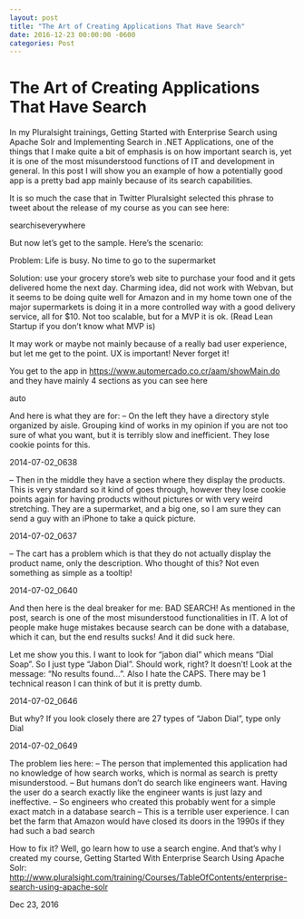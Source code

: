 ```yaml
---
layout: post
title: "The Art of Creating Applications That Have Search"
date: 2016-12-23 00:00:00 -0600
categories: Post
---
```


# The Art of Creating Applications That Have Search

In my Pluralsight trainings, Getting Started with Enterprise Search using Apache Solr and Implementing Search in .NET Applications, one of the things that I make quite a bit of emphasis is on how important search is, yet it is one of the most misunderstood functions of IT and development in general. In this post I will show you an example of how a potentially good app is a pretty bad app mainly because of its search capabilities.

It is so much the case that in Twitter Pluralsight selected this phrase to tweet about the release of my course as you can see here:

searchiseverywhere

But now let’s get to the sample. Here’s the scenario:

Problem: Life is busy. No time to go to the supermarket

Solution: use your grocery store’s web site to purchase your food and it gets delivered home the next day. Charming idea, did not work with Webvan, but it seems to be doing quite well for Amazon and in my home town one of the major supermarkets is doing it in a more controlled way with a good delivery service, all for $10. Not too scalable, but for a MVP it is ok. (Read Lean Startup if you don’t know what MVP is)

It may work or maybe not mainly because of a really bad user experience, but let me get to the point. UX is important! Never forget it!

You get to the app in https://www.automercado.co.cr/aam/showMain.do and they have mainly 4 sections as you can see here

auto

And here is what they are for:
– On the left they have a directory style organized by aisle. Grouping kind of works in my opinion if you are not too sure of what you want, but it is terribly slow and inefficient. They lose cookie points for this.

2014-07-02_0638

– Then in the middle they have a section where they display the products. This is very standard so it kind of goes through, however they lose cookie points again for having products without pictures or with very weird stretching. They are a supermarket, and a big one, so I am sure they can send a guy with an iPhone to take a quick picture.

2014-07-02_0637

– The cart has a problem which is that they do not actually display the product name, only the description. Who thought of this? Not even something as simple as a tooltip!

2014-07-02_0640

And then here is the deal breaker for me: BAD SEARCH! As mentioned in the post, search is one of the most misunderstood functionalities in IT. A lot of people make huge mistakes because search can be done with a database, which it can, but the end results sucks! And it did suck here.

Let me show you this. I want to look for “jabon dial” which means “Dial Soap”. So I just type “Jabon Dial”. Should work, right? It doesn’t! Look at the message: “No results found…”. Also I hate the CAPS. There may be 1 technical reason I can think of but it is pretty dumb.

2014-07-02_0646

But why? If you look closely there are 27 types of “Jabon Dial”, type only Dial

2014-07-02_0649

The problem lies here:
– The person that implemented this application had no knowledge of how search works, which is normal as search is pretty misunderstood.
– But humans don’t do search like engineers want. Having the user do a search exactly like the engineer wants is just lazy and ineffective.
– So engineers who created this probably went for a simple exact match in a database search
– This is a terrible user experience. I can bet the farm that Amazon would have closed its doors in the 1990s if they had such a bad search

How to fix it? Well, go learn how to use a search engine. And that’s why I created my course, Getting Started With Enterprise Search Using Apache Solr: http://www.pluralsight.com/training/Courses/TableOfContents/enterprise-search-using-apache-solr

Dec 23, 2016
